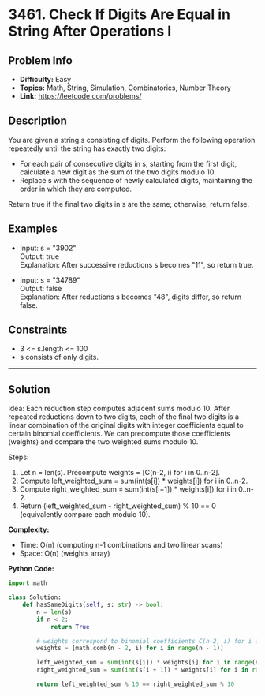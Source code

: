 # 3461. Check If Digits Are Equal in String After Operations I

## Problem Info

- **Difficulty:** Easy
- **Topics:** Math, String, Simulation, Combinatorics, Number Theory
- **Link:** https://leetcode.com/problems/

## Description

You are given a string s consisting of digits. Perform the following operation repeatedly until the string has exactly two digits:

- For each pair of consecutive digits in s, starting from the first digit, calculate a new digit as the sum of the two digits modulo 10.
- Replace s with the sequence of newly calculated digits, maintaining the order in which they are computed.

Return true if the final two digits in s are the same; otherwise, return false.

## Examples

- Input: s = "3902"  
  Output: true  
  Explanation: After successive reductions s becomes "11", so return true.

- Input: s = "34789"  
  Output: false  
  Explanation: After reductions s becomes "48", digits differ, so return false.

## Constraints

- 3 <= s.length <= 100
- s consists of only digits.

---

## Solution

Idea: Each reduction step computes adjacent sums modulo 10. After repeated reductions down to two digits, each of the final two digits is a linear combination of the original digits with integer coefficients equal to certain binomial coefficients. We can precompute those coefficients (weights) and compare the two weighted sums modulo 10.

Steps:

1. Let n = len(s). Precompute weights = [C(n-2, i) for i in 0..n-2].
2. Compute left_weighted_sum = sum(int(s[i]) \* weights[i]) for i in 0..n-2.
3. Compute right_weighted_sum = sum(int(s[i+1]) \* weights[i]) for i in 0..n-2.
4. Return (left_weighted_sum - right_weighted_sum) % 10 == 0 (equivalently compare each modulo 10).

**Complexity:**

- Time: O(n) (computing n-1 combinations and two linear scans)
- Space: O(n) (weights array)

**Python Code:**

```python
import math

class Solution:
    def hasSameDigits(self, s: str) -> bool:
        n = len(s)
        if n < 2:
            return True

        # weights correspond to binomial coefficients C(n-2, i) for i in [0..n-2]
        weights = [math.comb(n - 2, i) for i in range(n - 1)]

        left_weighted_sum = sum(int(s[i]) * weights[i] for i in range(n - 1))
        right_weighted_sum = sum(int(s[i + 1]) * weights[i] for i in range(n - 1))

        return left_weighted_sum % 10 == right_weighted_sum % 10
```
